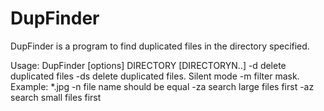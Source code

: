 DupFinder
=========
DupFinder is a program to find duplicated files in the directory specified.

Usage: DupFinder [options] DIRECTORY [DIRECTORYN..] 
 -d                                   delete duplicated files
 -ds                                  delete duplicated files. Silent mode
 -m                                   filter mask. Example: *.jpg
 -n                                   file name should be equal
 -za                                  search large files first
 -az                                  search small files first